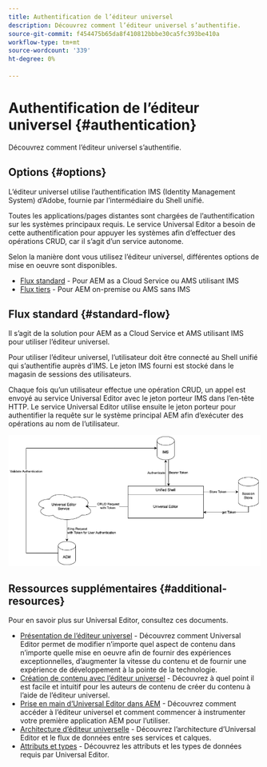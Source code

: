```yaml
---
title: Authentification de l’éditeur universel
description: Découvrez comment l’éditeur universel s’authentifie.
source-git-commit: f454475b65da8f410812bbbe30ca5fc393be410a
workflow-type: tm+mt
source-wordcount: '339'
ht-degree: 0%

---
```



# Authentification de l’éditeur universel {#authentication}

Découvrez comment l’éditeur universel s’authentifie.

## Options {#options}

L’éditeur universel utilise l’authentification IMS (Identity Management System) d’Adobe, fournie par l’intermédiaire du Shell unifié.

Toutes les applications/pages distantes sont chargées de l’authentification sur les systèmes principaux requis. Le service Universal Editor a besoin de cette authentification pour appuyer les systèmes afin d’effectuer des opérations CRUD, car il s’agit d’un service autonome.

Selon la manière dont vous utilisez l’éditeur universel, différentes options de mise en oeuvre sont disponibles.

* [Flux standard](#standard-flow) - Pour AEM as a Cloud Service ou AMS utilisant IMS
* [Flux tiers](#third-party-flow) - Pour AEM on-premise ou AMS sans IMS

## Flux standard {#standard-flow}

Il s’agit de la solution pour AEM as a Cloud Service et AMS utilisant IMS pour utiliser l’éditeur universel.

Pour utiliser l’éditeur universel, l’utilisateur doit être connecté au Shell unifié qui s’authentifie auprès d’IMS. Le jeton IMS fourni est stocké dans le magasin de sessions des utilisateurs.

Chaque fois qu’un utilisateur effectue une opération CRUD, un appel est envoyé au service Universal Editor avec le jeton porteur IMS dans l’en-tête HTTP. Le service Universal Editor utilise ensuite le jeton porteur pour authentifier la requête sur le système principal AEM afin d’exécuter des opérations au nom de l’utilisateur.

![Flux d’authentification standard](assets/standard-flow.png)

## Ressources supplémentaires {#additional-resources}

Pour en savoir plus sur Universal Editor, consultez ces documents.

* [Présentation de l’éditeur universel](introduction.md) - Découvrez comment Universal Editor permet de modifier n’importe quel aspect de contenu dans n’importe quelle mise en oeuvre afin de fournir des expériences exceptionnelles, d’augmenter la vitesse du contenu et de fournir une expérience de développement à la pointe de la technologie.
* [Création de contenu avec l’éditeur universel](authoring.md) - Découvrez à quel point il est facile et intuitif pour les auteurs de contenu de créer du contenu à l’aide de l’éditeur universel.
* [Prise en main d’Universal Editor dans AEM](getting-started.md) - Découvrez comment accéder à l’éditeur universel et comment commencer à instrumenter votre première application AEM pour l’utiliser.
* [Architecture d’éditeur universelle](architecture.md) - Découvrez l’architecture d’Universal Editor et le flux de données entre ses services et calques.
* [Attributs et types](attributes-types.md) - Découvrez les attributs et les types de données requis par Universal Editor.
